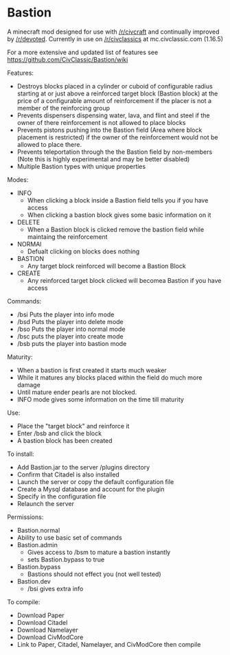 Bastion
=======
A minecraft mod designed for use with [/r/civcraft](https://old.reddit.com/r/Civcraft/) and continually improved
by [/r/devoted](https://old.reddit.com/r/devoted/). Currently in use
on [/r/civclassics](https://old.reddit.com/r/Civclassics/) at mc.civclassic.com (1.16.5)

For a more extensive and updated list of features see https://github.com/CivClassic/Bastion/wiki

Features:

* Destroys blocks placed in a cylinder or cuboid of configurable radius starting at or just above a reinforced target
  block (Bastion block) at the price of a configurable amount of reinforcement if the placer is not a member of the
  reinforcing group
* Prevents dispensers dispensing water, lava, and flint and steel if the owner of there reinforcement is not allowed to
  place blocks
* Prevents pistons pushing into the Bastion field (Area where block placement is restricted) if the owner of the
  reinforcement would not be allowed to place there.
* Prevents teleportation through the the Bastion field by non-members (Note this is highly experimental and may be
  better disabled)
* Multiple Bastion types with unique properties

Modes:

* INFO
    * When clicking a block inside a Bastion field tells you if you have access
    * When clicking a bastion block gives some basic information on it
* DELETE
    * When a Bastion block is clicked remove the bastion field while maintaing the reinforcement
* NORMAl
    * Defualt clicking on blocks does nothing
* BASTION
    * Any target block reinforced will become a Bastion Block
* CREATE
    * Any reinforced target block clicked will becomea Bastion if you have access

Commands:

* /bsi Puts the player into info mode
* /bsd Puts the player into delete mode
* /bso Puts the player into normal mode
* /bsc puts the player into create mode
* /bsb puts the player into bastion mode

Maturity:

* When a bastion is first created it starts much weaker
* While it matures any blocks placed within the field do much more damage
* Until mature ender pearls are not blocked.
* INFO mode gives some information on the time till maturity

Use:

* Place the "target block" and reinforce it
* Enter /bsb and click the block
* A bastion block has been created

To install:

* Add Bastion.jar to the server /plugins directory
* Confirm that Citadel is also installed
* Launch the server or copy the default configuration file
* Create a Mysql database and account for the plugin
* Specify in the configuration file
* Relaunch the server

Permissions:

* Bastion.normal
* Ability to use basic set of commands
* Bastion.admin
    * Gives access to /bsm to mature a bastion instantly
    * sets Bastion.bypass to true
* Bastion.bypass
    * Bastions should not effect you (not well tested)
* Bastion.dev
    * /bsi gives extra info

To compile:

* Download Paper
* Download Citadel
* Download Namelayer
* Download CivModCore
* Link to Paper, Citadel, Namelayer, and CivModCore then compile
